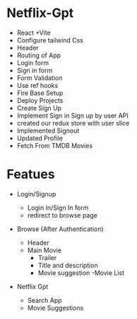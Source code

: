 # Netflix-Gpt

- React +Vite
- Configure tailwind Css
- Header
- Routing of App
- Login form
- Sign in form
- Form Validation
- Use ref hooks
- Fire Base Setup
- Deploy Projects
- Create Sign Up
- Implement Sign in Sign up by user API
- created our redux store with user slice
- Implemented Signout 
- Updated Profile  
-  Fetch From TMDB Movies 


# Featues

- Login/Signup
  - Login In/Sign In form
  - redirect to browse page
- Browse (After Authentication)

  - Header
  - Main Movie
    - Trailer
    - Title and description
    - Movie suggestion
      -Movie List

- Netflix Gpt
  - Search App
  - Movie Suggestions
